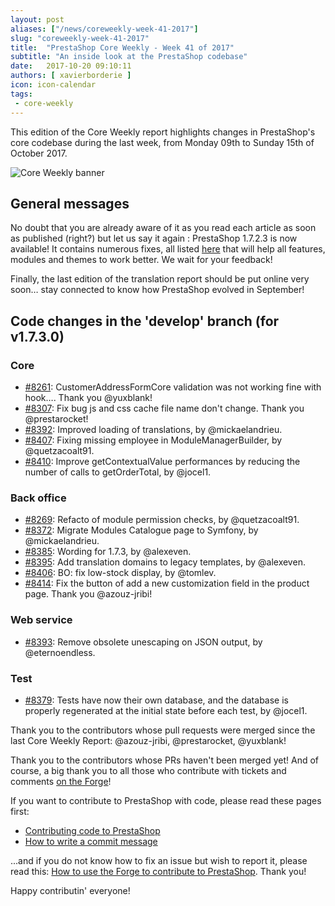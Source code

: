 ```yaml
---
layout: post
aliases: ["/news/coreweekly-week-41-2017"]
slug: "coreweekly-week-41-2017"
title:  "PrestaShop Core Weekly - Week 41 of 2017"
subtitle: "An inside look at the PrestaShop codebase"
date:   2017-10-20 09:10:11
authors: [ xavierborderie ]
icon: icon-calendar
tags:
 - core-weekly
---
```


This edition of the Core Weekly report highlights changes in PrestaShop's core codebase during the last week, from Monday 09th to Sunday 15th of October 2017.

![Core Weekly banner](/assets/images/2017/04/core_weekly_banner.jpg)


## General messages

No doubt that you are already aware of it as you read each article as soon as published (right?) but let us say it again : PrestaShop 1.7.2.3 is now available! It contains numerous fixes, all listed [here](https://github.com/PrestaShop/PrestaShop/pulls?utf8=%E2%9C%93&q=is%3Apr%20milestone%3A1.7.2.3) that will help all features, modules and themes to work better. We wait for your feedback!

Finally, the last edition of the translation report should be put online very soon… stay connected to know how PrestaShop evolved in September!


## Code changes in the 'develop' branch (for v1.7.3.0)

### Core

* [#8261](https://github.com/PrestaShop/PrestaShop/pull/8261): CustomerAddressFormCore validation was not working fine with hook…. Thank you @yuxblank!
* [#8307](https://github.com/PrestaShop/PrestaShop/pull/8307): Fix bug js and css cache file name don't change. Thank you @prestarocket!
* [#8392](https://github.com/PrestaShop/PrestaShop/pull/8392): Improved loading of translations, by @mickaelandrieu.
* [#8407](https://github.com/PrestaShop/PrestaShop/pull/8407): Fixing missing employee in ModuleManagerBuilder, by @quetzacoalt91.
* [#8410](https://github.com/PrestaShop/PrestaShop/pull/8410): Improve getContextualValue performances by reducing the number of calls to getOrderTotal, by @jocel1.

### Back office

* [#8269](https://github.com/PrestaShop/PrestaShop/pull/8269): Refacto of module permission checks, by @quetzacoalt91.
* [#8372](https://github.com/PrestaShop/PrestaShop/pull/8372): Migrate Modules Catalogue page to Symfony, by @mickaelandrieu.
* [#8385](https://github.com/PrestaShop/PrestaShop/pull/8385): Wording for 1.7.3, by @alexeven.
* [#8395](https://github.com/PrestaShop/PrestaShop/pull/8395): Add translation domains to legacy templates, by @alexeven.
* [#8406](https://github.com/PrestaShop/PrestaShop/pull/8406): BO: fix low-stock display, by @tomlev.
* [#8414](https://github.com/PrestaShop/PrestaShop/pull/8414): Fix the button of add a new customization field in the product page. Thank you @azouz-jribi!

### Web service

* [#8393](https://github.com/PrestaShop/PrestaShop/pull/8393): Remove obsolete unescaping on JSON output, by @eternoendless.

### Test

* [#8379](https://github.com/PrestaShop/PrestaShop/pull/8379): Tests have now their own database, and the database is properly regenerated at the initial state before each test, by @jocel1.


Thank you to the contributors whose pull requests were merged since the last Core Weekly Report: @azouz-jribi, @prestarocket, @yuxblank!

Thank you to the contributors whose PRs haven't been merged yet! And of course, a big thank you to all those who contribute with tickets and comments [on the Forge](http://forge.prestashop.com/)!

If you want to contribute to PrestaShop with code, please read these pages first:

 * [Contributing code to PrestaShop](http://doc.prestashop.com/display/PS16/Contributing+code+to+PrestaShop)
 * [How to write a commit message](http://doc.prestashop.com/display/PS16/How+to+write+a+commit+message)

...and if you do not know how to fix an issue but wish to report it, please read this: [How to use the Forge to contribute to PrestaShop](http://doc.prestashop.com/display/PS16/How+to+use+the+Forge+to+contribute+to+PrestaShop). Thank you!

Happy contributin' everyone!
